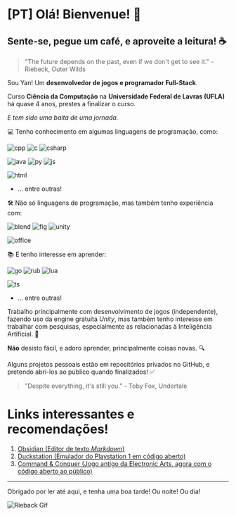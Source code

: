 [PT] Olá! Bienvenue! :wave:
================
Sente-se, pegue um café, e aproveite a leitura! :coffee:
----------------

> "The future depends on the past, even if we don't get to see it." - Riebeck, Outer Wilds

Sou Yan! Um **desenvolvedor de jogos e programador Full-Stack**. 

Curso **Ciência da Computação** na **Universidade Federal de Lavras (UFLA)** há quase 4 anos, prestes a finalizar o curso.

*E tem sido uma baita de uma jornada.*

:computer: Tenho conhecimento em algumas linguagens de programação, como: 

![cpp](https://img.shields.io/badge/C%2B%2B-00599C?style=for-the-badge&logo=c%2B%2B&logoColor=white)
![c](https://img.shields.io/badge/C-00599C?style=for-the-badge&logo=c&logoColor=white)
![csharp](https://img.shields.io/badge/C%23-239120?style=for-the-badge&logo=c-sharp&logoColor=white)

![java](https://img.shields.io/badge/Java-ED8B00?style=for-the-badge&logo=java&logoColor=white)
![py](https://img.shields.io/badge/Python-3776AB?style=for-the-badge&logo=python&logoColor=white)
![js](https://img.shields.io/badge/JavaScript-F7DF1E?style=for-the-badge&logo=javascript&logoColor=black)

![html](https://img.shields.io/badge/HTML5-E34F26?style=for-the-badge&logo=html5&logoColor=white)
- ... entre outras! 

:hammer_and_wrench: Não só linguagens de programação, mas também tenho experiência com:

![blend](https://img.shields.io/badge/blender-%23F5792A.svg?style=for-the-badge&logo=blender&logoColor=white) ![fig](https://img.shields.io/badge/Figma-F24E1E?style=for-the-badge&logo=figma&logoColor=white) ![unity](https://img.shields.io/badge/Unity-100000?style=for-the-badge&logo=unity&logoColor=white) 

![office](	https://img.shields.io/badge/Microsoft_Office-D83B01?style=for-the-badge&logo=microsoft-office&logoColor=white)

:books: E tenho interesse em aprender: 

![go](https://img.shields.io/badge/Go-00ADD8?style=for-the-badge&logo=go&logoColor=white) ![rub](https://img.shields.io/badge/Ruby-CC342D?style=for-the-badge&logo=ruby&logoColor=white) ![lua](https://img.shields.io/badge/Lua-2C2D72?style=for-the-badge&logo=lua&logoColor=white)

![ts](https://img.shields.io/badge/TypeScript-007ACC?style=for-the-badge&logo=typescript&logoColor=white)
- ... entre outras! 

Trabalho principalmente com desenvolvimento de jogos (independente), fazendo uso da engine gratuita *Unity*, mas também tenho interesse em trabalhar com pesquisas, especialmente as relacionadas à Inteligência Artificial. :robot:

**Não** desisto fácil, e adoro aprender, principalmente coisas novas. :mag:

Alguns projetos pessoais estão em repositórios privados no GitHub, e pretendo abri-los ao público quando finalizados! :white_check_mark:

> "Despite everything, it's still you." - Toby Fox, Undertale

Links interessantes e recomendações! 
=====================
1. [Obsidian (Editor de texto *Markdown*)](https://obsidian.md/)
2. [Duckstation (Emulador do Playstation 1 em código aberto)](https://github.com/stenzek/duckstation)
3. [Command & Conquer (Jogo antigo da Electronic Arts, agora com o código aberto ao público)](https://github.com/electronicarts/CnC_Remastered_Collection)

---------------------
Obrigado por ler até aqui, e tenha uma boa tarde! Ou noite! Ou dia! 

![Rieback Gif](https://c.tenor.com/v5lxzTqe79AAAAAd/outer-wilds.gif)
